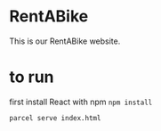 # RentABike
This is our RentABike website.


# to run
first install React with npm
`npm install` 

`parcel serve index.html`
